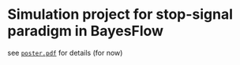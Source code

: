 # Simulation project for stop-signal paradigm in BayesFlow
see [`poster.pdf`](https://github.com/levolz/BayesFlow_simulations/blob/main/poster.pdf) for details (for now)
